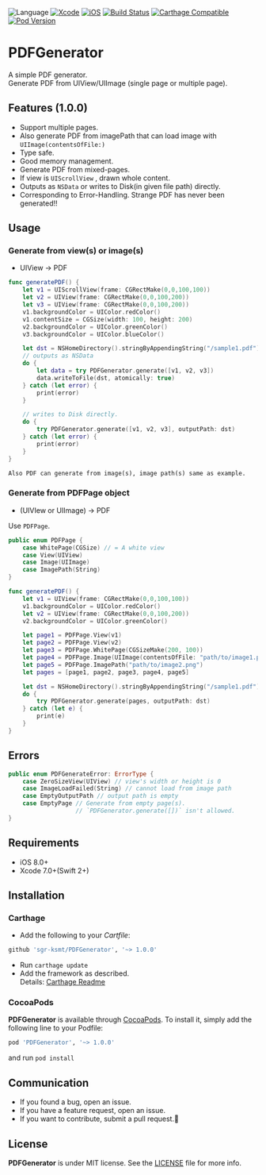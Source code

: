 ![Language](https://img.shields.io/badge/language-Swift%202%2B-orange.svg)
[![Xcode](https://img.shields.io/badge/Xcode-7.0%2B-brightgreen.svg?style=flat)]()
[![iOS](https://img.shields.io/badge/iOS-8.0%2B-brightgreen.svg?style=flat)]()
[![Build Status](https://travis-ci.org/sgr-ksmt/PDFGenerator.svg?branch=master)](https://travis-ci.org/sgr-ksmt/PDFGenerator)
[![Carthage Compatible](https://img.shields.io/badge/Carthage-compatible-4BC51D.svg?style=flat)](https://github.com/Carthage/Carthage)
[![Pod Version](https://img.shields.io/cocoapods/v/PDFGenerator.svg?style=flat)](http://cocoapods.org/pods/PDFGenerator)

# PDFGenerator
A simple PDF generator.  
Generate PDF from UIView/UIImage (single page or multiple page).

## Features (1.0.0)


- Support multiple pages.
- Also generate PDF from imagePath that can load image with `UIImage(contentsOfFile:)`
- Type safe.
- Good memory management.
- Generate PDF from mixed-pages.
- If view is `UIScrollView` , drawn whole content.
- Outputs as `NSData` or writes to Disk(in given file path) directly.
- Corresponding to Error-Handling. Strange PDF has never been generated!!

## Usage

### Generate from view(s) or image(s)
- UIView → PDF

```swift
func generatePDF() {
    let v1 = UIScrollView(frame: CGRectMake(0,0,100,100))
    let v2 = UIView(frame: CGRectMake(0,0,100,200))
    let v3 = UIView(frame: CGRectMake(0,0,100,200))
    v1.backgroundColor = UIColor.redColor()
    v1.contentSize = CGSize(width: 100, height: 200)
    v2.backgroundColor = UIColor.greenColor()
    v3.backgroundColor = UIColor.blueColor()

    let dst = NSHomeDirectory().stringByAppendingString("/sample1.pdf")
    // outputs as NSData
    do {
        let data = try PDFGenerator.generate([v1, v2, v3])
        data.writeToFile(dst, atomically: true)
    } catch (let error) {
        print(error)
    }

    // writes to Disk directly.
    do {
        try PDFGenerator.generate([v1, v2, v3], outputPath: dst)    
    } catch (let error) {
        print(error)
    }
}
```

`Also PDF can generate from image(s), image path(s) same as example.`

### Generate from PDFPage object

- (UIVIew or UIImage) → PDF

Use `PDFPage`.

```swift
public enum PDFPage {
    case WhitePage(CGSize) // = A white view
    case View(UIView)
    case Image(UIImage)
    case ImagePath(String)
}
```

```swift
func generatePDF() {
    let v1 = UIView(frame: CGRectMake(0,0,100,100))
    v1.backgroundColor = UIColor.redColor()
    let v2 = UIView(frame: CGRectMake(0,0,100,200))
    v2.backgroundColor = UIColor.greenColor()

    let page1 = PDFPage.View(v1)
    let page2 = PDFPage.View(v2)
    let page3 = PDFPage.WhitePage(CGSizeMake(200, 100))
    let page4 = PDFPage.Image(UIImage(contentsOfFile: "path/to/image1.png")!)
    let page5 = PDFPage.ImagePath("path/to/image2.png")
    let pages = [page1, page2, page3, page4, page5]

    let dst = NSHomeDirectory().stringByAppendingString("/sample1.pdf")
    do {
        try PDFGenerator.generate(pages, outputPath: dst)
    } catch (let e) {
        print(e)
    }
}
```

## Errors

```swift
public enum PDFGenerateError: ErrorType {
    case ZeroSizeView(UIView) // view's width or height is 0
    case ImageLoadFailed(String) // cannot load from image path
    case EmptyOutputPath // output path is empty
    case EmptyPage // Generate from empty page(s).
                   // `PDFGenerator.generate([])` isn't allowed.
}
```


## Requirements
- iOS 8.0+
- Xcode 7.0+(Swift 2+)

## Installation

### Carthage

- Add the following to your *Cartfile*:

```bash
github 'sgr-ksmt/PDFGenerator', '~> 1.0.0'
```

- Run `carthage update`
- Add the framework as described.
<br> Details: [Carthage Readme](https://github.com/Carthage/Carthage#adding-frameworks-to-an-application)


### CocoaPods

**PDFGenerator** is available through [CocoaPods](http://cocoapods.org). To install
it, simply add the following line to your Podfile:

```ruby
pod 'PDFGenerator', '~> 1.0.0'
```

and run `pod install`


## Communication
- If you found a bug, open an issue.
- If you have a feature request, open an issue.
- If you want to contribute, submit a pull request.:muscle:

## License

**PDFGenerator** is under MIT license. See the [LICENSE](LICENSE) file for more info.